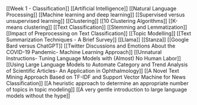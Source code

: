 [[Week 1 - Classification]]
[[Artificial Intelligence]]
[[Natural Language Processing]]
[[Machine learning and deep learning]]
[[Supervised versus unsupervised learning]]
[[Clustering]]
[[10 Clustering Algorithms]]
[[K-means clustering]]
[[Text Classification]]
[[Stemming and Lemmatization]]
[[Impact of Preprocessing on Text Classification]]
[[Topic Modelling]]
[[Text Summarization Techniques - A Brief Survey]]
[[Llama]]
[[Stanza]]
[[Google Bard versus ChatGPT]]
[[Twitter Discussions and Emotions About the COVID-19 Pandemic- Machine Learning Approach]]
[[Unnatural Instructions- Tuning Language Models with (Almost) No Human Labor]]
[[Using Large Language Models to Automate Category and Trend Analysis of Scientific Articles- An Application in Ophthalmology]]
[[A Novel Text Mining Approach Based on TF-IDF and Support Vector Machine for News Classification]]
[[A heuristic approach to determine an appropriate number of topics in topic modeling]]
[[A very gentle introduction to large language models without the hype]]

